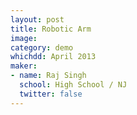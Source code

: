 ```yaml
---
layout: post
title: Robotic Arm
image:
category: demo 
whichdd: April 2013
maker:
- name: Raj Singh
  school: High School / NJ
  twitter: false
---
```


